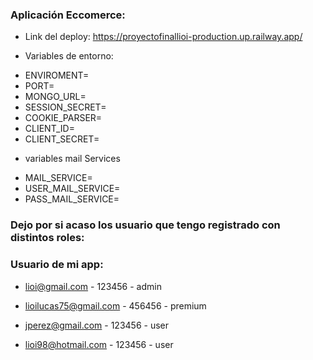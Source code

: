 
### Aplicación Eccomerce:

* Link del deploy: https://proyectofinallioi-production.up.railway.app/

* Variables de entorno: 
- ENVIROMENT=
- PORT=
- MONGO_URL=
- SESSION_SECRET= 
- COOKIE_PARSER=
- CLIENT_ID= 
- CLIENT_SECRET= 

* variables mail Services
- MAIL_SERVICE=
- USER_MAIL_SERVICE=
- PASS_MAIL_SERVICE=

### Dejo por si acaso los usuario que tengo registrado con distintos roles: 

### Usuario de mi app: 

 - lioi@gmail.com - 123456 - admin

- lioilucas75@gmail.com - 456456 - premium

- jperez@gmail.com - 123456 - user

- lioi98@hotmail.com - 123456 - user

